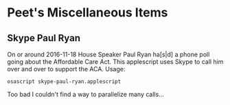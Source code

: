 # Peet's Miscellaneous Items

## Skype Paul Ryan

On or around 2016-11-18 House Speaker Paul Ryan ha[s|d] a phone poll going about the Affordable Care Act.
This applescript uses Skype to call him over and over to support the ACA. Usage:

```osascript skype-paul-ryan.applescript```

Too bad I couldn't find a way to parallelize many calls...

